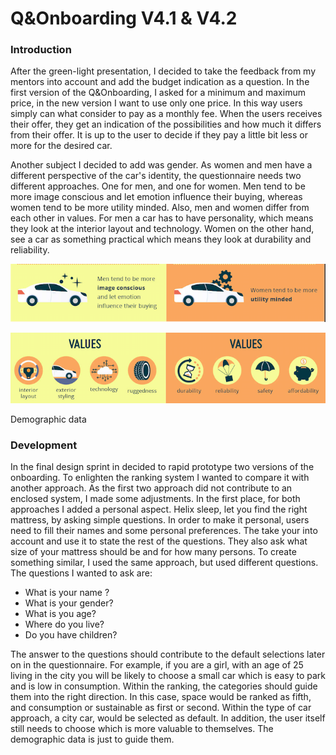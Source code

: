 # Q&Onboarding V4.1 & V4.2

### Introduction

After the green-light presentation, I decided to take the feedback from my mentors into account and add the budget indication as a question. In the first version of the Q&Onboarding, I asked for a minimum and maximum price, in the new version I want to use only one price. In this way users simply can what consider to pay as a monthly fee. When the users receives their offer, they get an indication of the possibilities and how much it differs from their offer. It is up to the user to decide if they pay a little bit less or more for the desired car. 

Another subject I decided to add was gender. As women and men have a different perspective of the car's identity, the questionnaire needs two different approaches. One for men, and one for women. Men tend to be more image conscious and let emotion influence their buying, whereas women tend to be more utility minded. Also, men and women differ from each other in values. For men a car has to have personality, which means they look at the interior layout and technology. Women on the other hand, see a car as something practical which means they look at durability and reliability. 

![](../.gitbook/assets/image%20%2816%29.png)

![](../.gitbook/assets/image%20%2836%29.png)

Demographic data

### Development

In the final design sprint in decided to rapid prototype two versions of the onboarding. To enlighten the ranking system I wanted to compare it with another approach. As the first two approach did not contribute to an enclosed system, I made some adjustments. In the first place, for both approaches I added a personal aspect. Helix sleep, let you find the right mattress, by asking simple questions. In order to make it personal, users need to fill their names and some personal preferences. The take your into account and use it to state the rest of the questions. They also ask what size of your mattress should be and for how many persons. To create something similar, I used the same approach, but used different questions. The questions I wanted to ask are: 

* What is your name ?
* What is your gender?
* What is you age?
* Where do you live?
* Do you have children?

The answer to the questions should contribute to the default selections later on in the questionnaire. For example, if you are a girl, with an age of 25 living in the city you will be likely to choose a small car which is easy to park and is low in consumption. Within the ranking, the categories should guide them into the right direction. In this case, space would be ranked as fifth, and consumption or sustainable as first or second. Within the type of car approach, a city car, would be selected as default. In addition, the user itself still needs to choose which is more valuable to themselves. The demographic data is just to guide them.





